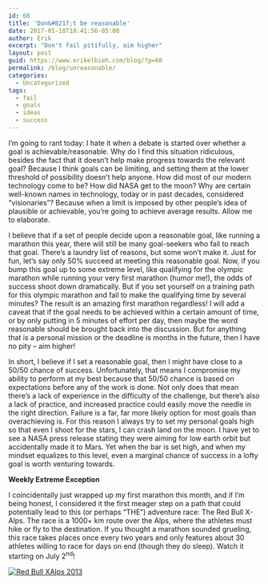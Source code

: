 ```yaml
---
id: 60
title: 'Don&#8217;t be reasonable'
date: 2017-05-18T18:41:56-05:00
author: Erik
excerpt: "Don't fail pitifully, aim higher"
layout: post
guid: https://www.erikelbieh.com/blog/?p=60
permalink: /blog/unreasonable/
categories:
  - Uncategorized
tags:
  - fail
  - goals
  - ideas
  - success
---
```

I’m going to rant today: I hate it when a debate is started over whether a goal is achievable/reasonable. Why do I find this situation ridiculous, besides the fact that it doesn’t help make progress towards the relevant goal? Because I think goals can be limiting, and setting them at the lower threshold of possibility doesn’t help anyone. How did most of our modern technology come to be? How did NASA get to the moon? Why are certain well-known names in technology, today or in past decades, considered “visionaries”? Because when a limit is imposed by other people’s idea of plausible or achievable, you’re going to achieve average results. Allow me to elaborate.<!--more-->

I believe that if a set of people decide upon a reasonable goal, like running a marathon this year, there will still be many goal-seekers who fail to reach that goal. There’s a laundry list of reasons, but some won’t make it. Just for fun, let’s say only 50% succeed at meeting this reasonable goal. Now, if you bump this goal up to some extreme level, like qualifying for the olympic marathon while running your very first marathon (humor me!), the odds of success shoot down dramatically. But if you set yourself on a training path for this olympic marathon and fail to make the qualifying time by several minutes? The result is an amazing first marathon regardless! I will add a caveat that if the goal needs to be achieved within a certain amount of time, or by only putting in 5 minutes of effort per day, then maybe the word reasonable should be brought back into the discussion. But for anything that is a personal mission or the deadline is months in the future, then I have no pity – aim higher!

In short, I believe if I set a reasonable goal, then I might have close to a 50/50 chance of success. Unfortunately, that means I compromise my ability to perform at my best because that 50/50 chance is based on expectations before any of the work is done. Not only does that mean there&#8217;s a lack of experience in the difficulty of the challenge, but there&#8217;s also a lack of practice, and increased practice could easily move the needle in the right direction. Failure is a far, far more likely option for most goals than overachieving is. For this reason I always try to set my personal goals high so that even I shoot for the stars, I can crash land on the moon. I have yet to see a NASA press release stating they were aiming for low earth orbit but accidentally made it to Mars. Yet when the bar is set high, and when my mindset equalizes to this level, even a marginal chance of success in a lofty goal is worth venturing towards.

**Weekly Extreme Exception**

I coincidentally just wrapped up my first marathon this month, and if I’m being honest, I considered it the first meager step on a path that could potentially lead to this (or perhaps “THE”) adventure race: The Red Bull X-Alps. The race is a 1000+ km route over the Alps, where the athletes must hike or fly to the destination. If you thought a marathon sounded grueling, this race takes places once every two years and only features about 30 athletes willing to race for days on end (though they do sleep). Watch it starting on July 2<sup>nd</sup>!

[![Red Bull XAlps 2013](http://img.youtube.com/vi/IvB8jzyUah0/0.jpg)](http://www.youtube.com/watch?v=IvB8jzyUah0 "Best Moments from Red Bull X-Alps 2013")

